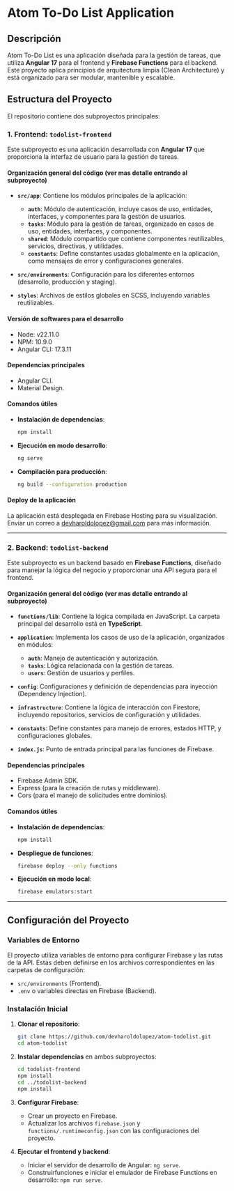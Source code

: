 # Atom To-Do List Application

## Descripción

Atom To-Do List es una aplicación diseñada para la gestión de tareas, que utiliza **Angular 17** para el frontend y **Firebase Functions** para el backend. Este proyecto aplica principios de arquitectura limpia (Clean Architecture) y está organizado para ser modular, mantenible y escalable.

## Estructura del Proyecto

El repositorio contiene dos subproyectos principales:

### 1. Frontend: `todolist-frontend`

Este subproyecto es una aplicación desarrollada con **Angular 17** que proporciona la interfaz de usuario para la gestión de tareas.

#### Organización general del código (ver mas detalle entrando al subproyecto)
- **`src/app`**: Contiene los módulos principales de la aplicación:
  - **`auth`**: Módulo de autenticación, incluye casos de uso, entidades, interfaces, y componentes para la gestión de usuarios.
  - **`tasks`**: Módulo para la gestión de tareas, organizado en casos de uso, entidades, interfaces, y componentes.
  - **`shared`**: Módulo compartido que contiene componentes reutilizables, servicios, directivas, y utilidades.
  - **`constants`**: Define constantes usadas globalmente en la aplicación, como mensajes de error y configuraciones generales.

- **`src/environments`**: Configuración para los diferentes entornos (desarrollo, producción y staging).

- **`styles`**: Archivos de estilos globales en SCSS, incluyendo variables reutilizables.

#### Versión de softwares para el desarrollo
- Node: v22.11.0
- NPM: 10.9.0
- Angular CLI: 17.3.11

#### Dependencias principales
- Angular CLI.
- Material Design.

#### Comandos útiles
- **Instalación de dependencias**:
  ```bash
  npm install
  ```
- **Ejecución en modo desarrollo**:
  ```bash
  ng serve
  ```
- **Compilación para producción**:
  ```bash
  ng build --configuration production
  ```

#### Deploy de la aplicación
La aplicación está desplegada en Firebase Hosting para su visualización. Enviar un correo a devharoldolopez@gmail.com para más información.

---

### 2. Backend: `todolist-backend`

Este subproyecto es un backend basado en **Firebase Functions**, diseñado para manejar la lógica del negocio y proporcionar una API segura para el frontend.

#### Organización general del código (ver mas detalle entrando al subproyecto)
- **`functions/lib`**: Contiene la lógica compilada en JavaScript. La carpeta principal del desarrollo está en **TypeScript**.
- **`application`**: Implementa los casos de uso de la aplicación, organizados en módulos:
  - **`auth`**: Manejo de autenticación y autorización.
  - **`tasks`**: Lógica relacionada con la gestión de tareas.
  - **`users`**: Gestión de usuarios y perfiles.

- **`config`**: Configuraciones y definición de dependencias para inyección (Dependency Injection).

- **`infrastructure`**: Contiene la lógica de interacción con Firestore, incluyendo repositorios, servicios de configuración y utilidades.

- **`constants`**: Define constantes para manejo de errores, estados HTTP, y configuraciones globales.

- **`index.js`**: Punto de entrada principal para las funciones de Firebase.

#### Dependencias principales
- Firebase Admin SDK.
- Express (para la creación de rutas y middleware).
- Cors (para el manejo de solicitudes entre dominios).

#### Comandos útiles
- **Instalación de dependencias**:
  ```bash
  npm install
  ```
- **Despliegue de funciones**:
  ```bash
  firebase deploy --only functions
  ```
- **Ejecución en modo local**:
  ```bash
  firebase emulators:start
  ```

---

## Configuración del Proyecto

### Variables de Entorno
El proyecto utiliza variables de entorno para configurar Firebase y las rutas de la API. Estas deben definirse en los archivos correspondientes en las carpetas de configuración:
- `src/environments` (Frontend).
- `.env` o variables directas en Firebase (Backend).

### Instalación Inicial
1. **Clonar el repositorio**:
   ```bash
   git clone https://github.com/devharoldolopez/atom-todolist.git
   cd atom-todolist
   ```
2. **Instalar dependencias** en ambos subproyectos:
   ```bash
   cd todolist-frontend
   npm install
   cd ../todolist-backend
   npm install
   ```
3. **Configurar Firebase**:
   - Crear un proyecto en Firebase.
   - Actualizar los archivos `firebase.json` y `functions/.runtimeconfig.json` con las configuraciones del proyecto.

4. **Ejecutar el frontend y backend**:
   - Iniciar el servidor de desarrollo de Angular: `ng serve`.
   - Construirfunciones e iniciar el emulador de Firebase Functions en desarrollo: `npm run serve`.
